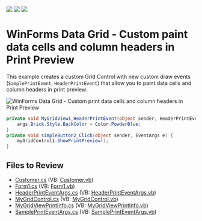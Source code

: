 <!-- default badges list -->
![](https://img.shields.io/endpoint?url=https://codecentral.devexpress.com/api/v1/VersionRange/128624535/23.1.2%2B)
[![](https://img.shields.io/badge/Open_in_DevExpress_Support_Center-FF7200?style=flat-square&logo=DevExpress&logoColor=white)](https://supportcenter.devexpress.com/ticket/details/T368970)
[![](https://img.shields.io/badge/📖_How_to_use_DevExpress_Examples-e9f6fc?style=flat-square)](https://docs.devexpress.com/GeneralInformation/403183)
<!-- default badges end -->

# WinForms Data Grid - Custom paint data cells and column headers in Print Preview

This example creates a custom Grid Control with new custom draw events (`SamplePrintEvent`, `HeaderPrintEvent`) that allow you to paint data cells and column headers in print preview:

![WinForms Data Grid - Custom print data cells and column headers in Print Preview](https://raw.githubusercontent.com/DevExpress-Examples/gridcontrol-how-to-implement-events-for-custom-printing-cells-and-headers-t368970/23.1.2%2B/media/winforms-grid-custom-paint-print.png)

```csharp
private void MyGridView1_HeaderPrintEvent(object sender, HeaderPrintEventArgs args) {
    args.Brick.Style.BackColor = Color.PowderBlue;
}
private void simpleButton2_Click(object sender, EventArgs e) {
    myGridControl1.ShowPrintPreview();
}
```


## Files to Review

* [Customer.cs](./CS/GridBeforePrint/Customer.cs) (VB: [Customer.vb](./VB/GridBeforePrint/Customer.vb))
* [Form1.cs](./CS/GridBeforePrint/Form1.cs) (VB: [Form1.vb](./VB/GridBeforePrint/Form1.vb))
* [HeaderPrintEventArgs.cs](./CS/GridBeforePrint/HeaderPrintEventArgs.cs) (VB: [HeaderPrintEventArgs.vb](./VB/GridBeforePrint/HeaderPrintEventArgs.vb))
* [MyGridControl.cs](./CS/GridBeforePrint/MyGridControl.cs) (VB: [MyGridControl.vb](./VB/GridBeforePrint/MyGridControl.vb))
* [MyGridViewPrintInfo.cs](./CS/GridBeforePrint/MyGridViewPrintInfo.cs) (VB: [MyGridViewPrintInfo.vb](./VB/GridBeforePrint/MyGridViewPrintInfo.vb))
* [SamplePrintEventArgs.cs](./CS/GridBeforePrint/SamplePrintEventArgs.cs) (VB: [SamplePrintEventArgs.vb](./VB/GridBeforePrint/SamplePrintEventArgs.vb))
